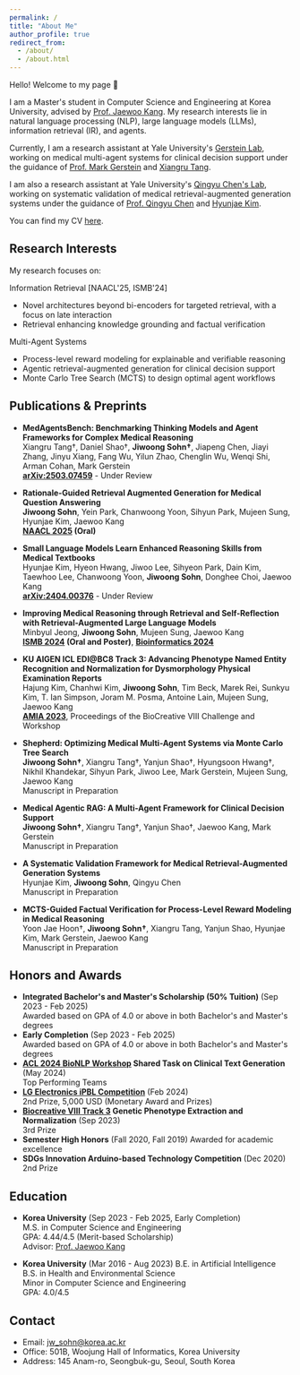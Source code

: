 ```yaml
---
permalink: /
title: "About Me"
author_profile: true
redirect_from: 
  - /about/
  - /about.html
---
```

Hello! Welcome to my page 👋

I am a Master's student in Computer Science and Engineering at Korea University, advised by [Prof. Jaewoo Kang](https://scholar.google.co.kr/citations?user=RaBZafQAAAAJ&hl=ko). My research interests lie in natural language processing (NLP), large language models (LLMs), information retrieval (IR), and agents.

Currently, 
I am a research assistant at Yale University's [Gerstein Lab](https://www.gersteinlab.org/), working on medical multi-agent systems for clinical decision support under the guidance of [Prof. Mark Gerstein](https://scholar.google.com/citations?user=YvjuUugAAAAJ&hl=en) and [Xiangru Tang](https://scholar.google.com.hk/citations?user=gGcRkpYAAAAJ&hl=en).

I am also a research assistant at Yale University's [Qingyu Chen's Lab](https://sites.google.com/view/qingyuchen/home/), working on systematic validation of medical retrieval-augmented generation systems under the guidance of [Prof. Qingyu Chen](https://sites.google.com/view/qingyuchen/home/) and [Hyunjae Kim](https://scholar.google.co.kr/citations?user=rqBpumIAAAAJ&hl=en).

You can find my CV [here](https://drive.google.com/file/d/1ylIhycQhHHcpu64H05w4wYu58qo3JjST/view?usp=sharing).

## Research Interests
My research focuses on:

Information Retrieval [NAACL'25, ISMB'24]
- Novel architectures beyond bi-encoders for targeted retrieval, with a focus on late interaction
- Retrieval enhancing knowledge grounding and factual verification 

Multi-Agent Systems
- Process-level reward modeling for explainable and verifiable reasoning
- Agentic retrieval-augmented generation for clinical decision support
- Monte Carlo Tree Search (MCTS) to design optimal agent workflows


## Publications & Preprints
- **MedAgentsBench: Benchmarking Thinking Models and Agent Frameworks for Complex Medical Reasoning**  
  Xiangru Tang†, Daniel Shao†, **Jiwoong Sohn†**, Jiapeng Chen, Jiayi Zhang, Jinyu Xiang, Fang Wu, Yilun Zhao, Chenglin Wu, Wenqi Shi, Arman Cohan, Mark Gerstein  
  **[arXiv:2503.07459](https://arxiv.org/pdf/2503.07459)** - Under Review

- **Rationale-Guided Retrieval Augmented Generation for Medical Question Answering**  
  **Jiwoong Sohn**, Yein Park, Chanwoong Yoon, Sihyun Park, Mujeen Sung, Hyunjae Kim, Jaewoo Kang  
  **[NAACL 2025](https://arxiv.org/abs/2411.00300) (Oral)**

- **Small Language Models Learn Enhanced Reasoning Skills from Medical Textbooks**  
  Hyunjae Kim, Hyeon Hwang, Jiwoo Lee, Sihyeon Park, Dain Kim, Taewhoo Lee, Chanwoong Yoon, **Jiwoong Sohn**, Donghee Choi, Jaewoo Kang  
  **[arXiv:2404.00376](https://arxiv.org/abs/2404.00376)** - Under Review

- **Improving Medical Reasoning through Retrieval and Self-Reflection with Retrieval-Augmented Large Language Models**  
  Minbyul Jeong, **Jiwoong Sohn**, Mujeen Sung, Jaewoo Kang  
  **[ISMB 2024](https://www.ncbi.nlm.nih.gov/pmc/articles/PMC10253333/) (Oral and Poster)**, **[Bioinformatics 2024](https://academic.oup.com/bioinformatics/article/40/Supplement_1/i119/7700892)** 

- **KU AIGEN ICL EDI@BC8 Track 3: Advancing Phenotype Named Entity Recognition and Normalization for Dysmorphology Physical Examination Reports**  
  Hajung Kim, Chanhwi Kim, **Jiwoong Sohn**, Tim Beck, Marek Rei, Sunkyu Kim, T. Ian Simpson, Joram M. Posma, Antoine Lain, Mujeen Sung, Jaewoo Kang  
  **[AMIA 2023](https://spiral.imperial.ac.uk/handle/10044/1/108095)**, Proceedings of the BioCreative VIII Challenge and Workshop

- **Shepherd: Optimizing Medical Multi-Agent Systems via Monte Carlo Tree Search**  
  **Jiwoong Sohn†**, Xiangru Tang†, Yanjun Shao†, Hyungsoon Hwang†, Nikhil Khandekar, Sihyun Park, Jiwoo Lee,  Mark Gerstein, Mujeen Sung, Jaewoo Kang  
  Manuscript in Preparation

- **Medical Agentic RAG: A Multi-Agent Framework for Clinical Decision Support**  
  **Jiwoong Sohn†**, Xiangru Tang†, Yanjun Shao†, Jaewoo Kang, Mark Gerstein  
  Manuscript in Preparation

- **A Systematic Validation Framework for Medical Retrieval-Augmented Generation Systems**  
  Hyunjae Kim, **Jiwoong Sohn**, Qingyu Chen  
  Manuscript in Preparation

- **MCTS-Guided Factual Verification for Process-Level Reward Modeling in Medical Reasoning**  
  Yoon Jae Hoon†, **Jiwoong Sohn†**, Xiangru Tang, Yanjun Shao, Hyunjae Kim, Mark Gerstein, Jaewoo Kang  
  Manuscript in Preparation


## Honors and Awards
- **Integrated Bachelor's and Master's Scholarship (50% Tuition)** (Sep 2023 - Feb 2025)  
  Awarded based on GPA of 4.0 or above in both Bachelor's and Master's degrees
- **Early Completion** (Sep 2023 - Feb 2025)  
  Awarded based on GPA of 4.0 or above in both Bachelor's and Master's degrees
- **[ACL 2024 BioNLP Workshop](https://aclweb.org/aclwiki/BioNLP_Workshop) Shared Task on Clinical Text Generation** (May 2024)   
  Top Performing Teams
- **[LG Electronics iPBL Competition](https://eng.korea.ac.kr/square/news_view.html?no=1044&page=1&key=)** (Feb 2024)  
  2nd Prize, 5,000 USD (Monetary Award and Prizes)
- **[Biocreative VIII Track 3](https://biocreative.bioinformatics.udel.edu/tasks/biocreative-viii/track-3/) Genetic Phenotype Extraction and Normalization** (Sep 2023)  
  3rd Prize
- **Semester High Honors** (Fall 2020, Fall 2019)
  Awarded for academic excellence
- **SDGs Innovation Arduino-based Technology Competition** (Dec 2020)  
  2nd Prize



## Education
- **Korea University** (Sep 2023 - Feb 2025, Early Completion)  
  M.S. in Computer Science and Engineering  
  GPA: 4.44/4.5 (Merit-based Scholarship)  
  Advisor: [Prof. Jaewoo Kang](https://scholar.google.co.kr/citations?user=RaBZafQAAAAJ&hl=ko)

- **Korea University** (Mar 2016 - Aug 2023)
  B.E. in Artificial Intelligence
  B.S. in Health and Environmental Science  
  Minor in Computer Science and Engineering  
  GPA: 4.0/4.5


  
## Contact
- Email: jw_sohn@korea.ac.kr
- Office: 501B, Woojung Hall of Informatics, Korea University
- Address: 145 Anam-ro, Seongbuk-gu, Seoul, South Korea
